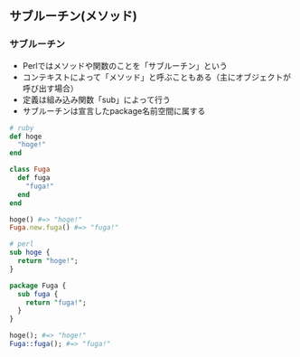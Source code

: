 サブルーチン(メソッド)
--------

### サブルーチン
- Perlではメソッドや関数のことを「サブルーチン」という
- コンテキストによって「メソッド」と呼ぶこともある（主にオブジェクトが呼び出す場合）
- 定義は組み込み関数「sub」によって行う
- サブルーチンは宣言したpackage名前空間に属する

```ruby
# ruby
def hoge
  "hoge!"
end

class Fuga
  def fuga
    "fuga!"
  end
end

hoge() #=> "hoge!"
Fuga.new.fuga() #=> "fuga!"
```
```perl
# perl
sub hoge {
  return "hoge!";
}

package Fuga {
  sub fuga {
    return "fuga!";
  }
}

hoge(); #=> "hoge!"
Fuga::fuga(); #=> "fuga!"
```
